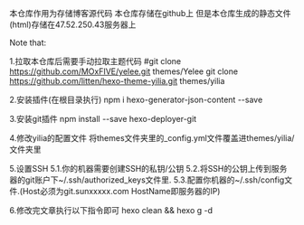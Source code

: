 本仓库作用为存储博客源代码
本仓库存储在github上
但是本仓库生成的静态文件(html)存储在47.52.250.43服务器上

Note that:

1.拉取本仓库后需要手动拉取主题代码
#git clone https://github.com/MOxFIVE/yelee.git themes/Yelee
git clone https://github.com/litten/hexo-theme-yilia.git themes/yilia

2.安装插件(在根目录执行)
npm i hexo-generator-json-content --save

3.安装git插件
npm install --save hexo-deployer-git

4.修改yilia的配置文件
将themes文件夹里的_config.yml文件覆盖进themes/yilia/文件夹里

5.设置SSH
5.1.你的机器需要创建SSH的私钥/公钥
5.2.将SSH的公钥上传到服务器的git账户下~/.ssh/authorized_keys文件里.
5.3.配置你机器的~/.ssh/config文件.(Host必须为git.sunxxxxx.com HostName即服务器的IP) 

6.修改完文章执行以下指令即可
hexo clean && hexo g -d
